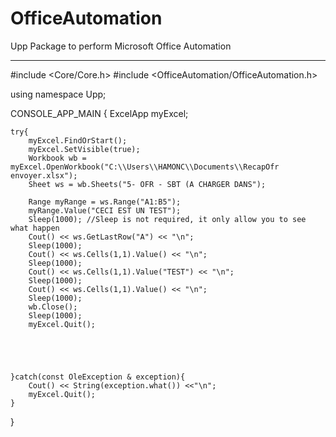 # OfficeAutomation
Upp Package to perform Microsoft Office Automation

________________________________________

#include <Core/Core.h>
#include <OfficeAutomation/OfficeAutomation.h>

using namespace Upp;


CONSOLE_APP_MAIN
{
	ExcelApp myExcel;


	try{
		myExcel.FindOrStart();
		myExcel.SetVisible(true);
		Workbook wb = myExcel.OpenWorkbook("C:\\Users\\HAMONC\\Documents\\RecapOfr envoyer.xlsx");
		Sheet ws = wb.Sheets("5- OFR - SBT (A CHARGER DANS");
	
		Range myRange = ws.Range("A1:B5");
		myRange.Value("CECI EST UN TEST");
		Sleep(1000); //Sleep is not required, it only allow you to see what happen
		Cout() << ws.GetLastRow("A") << "\n";
		Sleep(1000);
		Cout() << ws.Cells(1,1).Value() << "\n";
		Sleep(1000);
		Cout() << ws.Cells(1,1).Value("TEST") << "\n";
		Sleep(1000);
		Cout() << ws.Cells(1,1).Value() << "\n";
		Sleep(1000);
		wb.Close();
		Sleep(1000);
		myExcel.Quit();



		
	
	}catch(const OleException & exception){
		Cout() << String(exception.what()) <<"\n";
		myExcel.Quit();
	}

}
